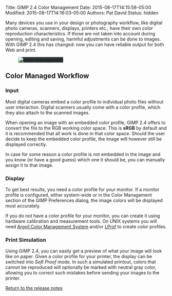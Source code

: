 Title: GIMP 2.4 Color Management
Date: 2015-08-17T14:15:58-05:00
Modified: 2015-08-17T14:16:03-05:00
Authors: Pat David
Status: hidden


Many devices you use in your design or photography workflow, like digital photo cameras, scanners, displays, printers etc., have their own color reproduction characteristics. If those are not taken into account during opening, editing and saving, harmful adjustments can be done to images. With GIMP 2.4 this has changed: now you can have reliable output for both Web and print.

<figure>
<img src="{filename}images/color-management.png" alt="color management" style="background-color: #2e3436;"/>
</figure>

## Color Managed Workflow

### Input

Most digital cameras embed a color profile to individual photo files without user interaction. Digital scanners usually come with a color profile, which they also attach to the scanned images.

When opening an image with an embedded color profile, GIMP 2.4 offers to convert the file to the RGB working color space. This is **sRGB** by default and it is recommended that all work is done in that color space. Should the user decide to keep the embedded color profile, the image will however still be displayed correctly.

In case for some reason a color profile is not embedded in the image and you know (or have a good guess) which one it should be, you can manually assign it to that image.

### Display

To get best results, you need a color profile for your monitor. If a monitor profile is configured, either system-wide or in the Color Management section of the GIMP Preferences dialog, the image colors will be displayed most accurately.

If you do not have a color profile for your monitor, you can create it using hardware calibration and measurement tools. On UNIX systems you will need [Argyll Color Management System](http://www.argyllcms.com/) and/or [LProf](http://lprof.sourceforge.net/) to create color profiles.

### Print Simulation

Using GIMP 2.4, you can easily get a preview of what your image will look like on paper. Given a color profile for your printer, the display can be switched into _Soft Proof_ mode. In such a simulated printout, colors that cannot be reproduced will optionally be marked with neutral gray color, allowing you to correct such mistakes before sending your images to the printer.

[Return to the release notes](gimp-2.4.html)

